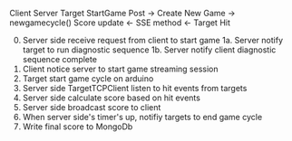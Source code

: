 Client               Server                  Target
StartGame   Post  -> Create New Game   ->    newgamecycle()
Score update	  <-	 SSE method	   <- 	 Target Hit







0. Server side receive request from client to start game
1a. Server notify target to run diagnostic sequence
1b. Server notify client diagnostic sequence complete
2. Client notice server to start game streaming session
3. Target start game cycle on arduino
4. Server side TargetTCPClient listen to hit events from targets
5. Server side calculate score based on hit events
6. Server side broadcast score to client
7. When server side's timer's up, notifiy targets to end game cycle
8. Write final score to MongoDb
